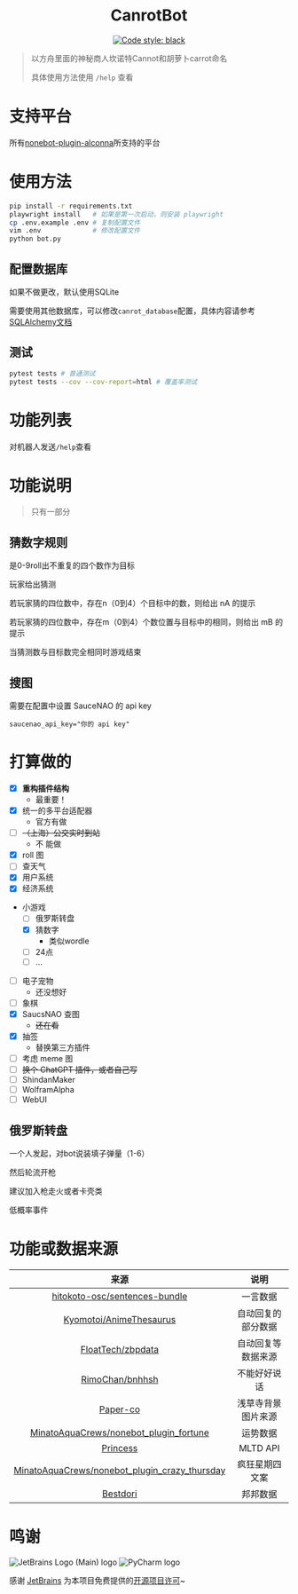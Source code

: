 <div align="center">

# CanrotBot

[![Code style: black](https://img.shields.io/badge/code%20style-black-000000.svg)](https://github.com/psf/black)

</div>

> 以方舟里面的神秘商人坎诺特Cannot和胡萝卜carrot命名
>
> 具体使用方法使用 `/help` 查看

# 支持平台

所有[nonebot-plugin-alconna](https://github.com/nonebot/plugin-alconna)所支持的平台

# 使用方法

```bash
pip install -r requirements.txt
playwright install   # 如果是第一次启动，则安装 playwright
cp .env.example .env # 复制配置文件
vim .env             # 修改配置文件
python bot.py
```

## 配置数据库

如果不做更改，默认使用SQLite

需要使用其他数据库，可以修改`canrot_database`配置，具体内容请参考[SQLAlchemy文档](canrot_database)

## 测试

```bash
pytest tests # 普通测试
pytest tests --cov --cov-report=html # 覆盖率测试
```

# 功能列表

对机器人发送`/help`查看

# 功能说明

> 只有一部分

## 猜数字规则

是0-9roll出不重复的四个数作为目标

玩家给出猜测

若玩家猜的四位数中，存在n（0到4）个目标中的数，则给出 nA 的提示

若玩家猜的四位数中，存在m（0到4）个数位置与目标中的相同，则给出 mB 的提示

当猜测数与目标数完全相同时游戏结束

## 搜图

需要在配置中设置 SauceNAO 的 api key

```
saucenao_api_key="你的 api key"
```

# 打算做的

- [x] **重构插件结构**
  - 最重要！
- [x] 统一的多平台适配器
  - 官方有做
- [ ] ~~（上海）公交实时到站~~
  - 不    能做
- [x] roll 图
- [ ] 查天气
- [x] 用户系统
- [x] 经济系统
- 小游戏
  - [ ] 俄罗斯转盘
  - [x] 猜数字
    - 类似wordle
  - [ ] 24点
  - [ ] ...
- [ ] 电子宠物
  - 还没想好
- [ ] 象棋
- [x] SaucsNAO 查图
  - ~~还在看~~
- [x] 抽签
  - 替换第三方插件
- [ ] 考虑 meme 图
- [ ] ~~换个 ChatGPT 插件，或者自己写~~
- [ ] ShindanMaker
- [ ] WolframAlpha
- [ ] WebUI

## 俄罗斯转盘

一个人发起，对bot说装填子弹量（1-6）

然后轮流开枪

建议加入枪走火或者卡壳类

低概率事件

# 功能或数据来源

| 来源 | 说明 |
|:-:|:-:|
| [hitokoto-osc/sentences-bundle](https://github.com/hitokoto-osc/sentences-bundle) |   一言数据    |
| [Kyomotoi/AnimeThesaurus](https://github.com/Kyomotoi/AnimeThesaurus) | 自动回复的部分数据 |
| [FloatTech/zbpdata](https://github.com/FloatTech/zbpdata) | 自动回复等数据来源 |
| [RimoChan/bnhhsh](https://github.com/RimoChan/bnhhsh) |  不能好好说话   |
| [Paper-co](https://free-paper-texture.com/japanese-paper-texture-2/) | 浅草寺背景图片来源 |
| [MinatoAquaCrews/nonebot_plugin_fortune](https://github.com/MinatoAquaCrews/nonebot_plugin_fortune) |   运势数据    |
| [Princess](https://api.matsurihi.me/docs/) | MLTD API  |
| [MinatoAquaCrews/nonebot_plugin_crazy_thursday](https://github.com/MinatoAquaCrews/nonebot_plugin_crazy_thursday) |  疯狂星期四文案  |
| [Bestdori](https://bestdori.com/) | 邦邦数据 |

# 鸣谢

![JetBrains Logo (Main) logo](https://resources.jetbrains.com/storage/products/company/brand/logos/jb_beam.svg)
![PyCharm logo](https://resources.jetbrains.com/storage/products/company/brand/logos/PyCharm_icon.svg)

感谢 [JetBrains](https://www.jetbrains.com/) 为本项目免费提供的[开源项目许可](https://jb.gg/OpenSourceSupport)~
